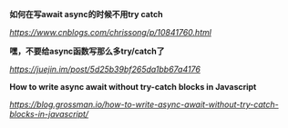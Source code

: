 **如何在写await async的时候不用try catch**

*https://www.cnblogs.com/chrissong/p/10841760.html*



**嘿，不要给async函数写那么多try/catch了**

*https://juejin.im/post/5d25b39bf265da1bb67a4176*



**How to write async await without try-catch blocks in Javascript**

*https://blog.grossman.io/how-to-write-async-await-without-try-catch-blocks-in-javascript/*